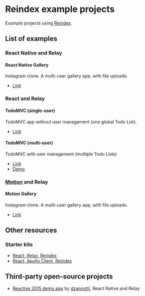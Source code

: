 # Reindex example projects

Example projects using [Reindex](https://www.reindex.io/?utm_source=github).

## List of examples

### React Native and Relay

#### React Native Gallery

Instagram clone. A multi-user gallery app, with file uploads.

* [Link](https://github.com/reindexio/reindex-examples/tree/master/react-native-gallery)

### React and Relay

#### TodoMVC (single-user)

TodoMVC app without user management (one global Todo List).

* [Link](https://github.com/reindexio/reindex-examples/tree/master/todomvc-single-user)

#### TodoMVC (multi-user)

TodoMVC with user management (multiple Todo Lists)

* [Link](https://github.com/reindexio/reindex-examples/tree/master/todomvc-multi-user)
* [Demo](http://reindex-todomvc.surge.sh/)

### [Motion](https://motion.io/) and Relay

#### Motion Gallery

Instagram clone. A multi-user gallery app, with file uploads.

* [Link](https://github.com/reindexio/reindex-examples/tree/master/motion-gallery)

## Other resources

### Starter kits

* [React, Relay, Reindex](https://github.com/reindexio/reindex-starter-kit-react)
* [React, Apollo Client, Reindex](https://github.com/reindexio/reindex-starter-kit-apollo)

## Third-party open-source projects

* [Reactive 2015 demo app](https://github.com/dzannotti/reactive2015/)
  by [dzannotti](https://github.com/dzannotti), React Native and Relay
